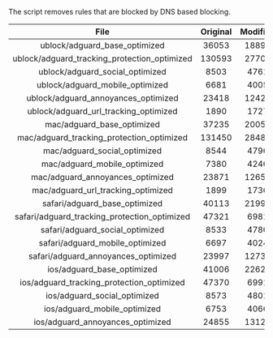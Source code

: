 The script removes rules that are blocked by DNS based blocking.


| File | Original | Modified |
|:----:|:-----:|:-----:|
| ublock/adguard_base_optimized | 36053 | 18891 |
| ublock/adguard_tracking_protection_optimized | 130593 | 27707 |
| ublock/adguard_social_optimized | 8503 | 4761 |
| ublock/adguard_mobile_optimized | 6681 | 4005 |
| ublock/adguard_annoyances_optimized | 23418 | 12427 |
| ublock/adguard_url_tracking_optimized | 1890 | 1727 |
| mac/adguard_base_optimized | 37235 | 20052 |
| mac/adguard_tracking_protection_optimized | 131450 | 28485 |
| mac/adguard_social_optimized | 8544 | 4796 |
| mac/adguard_mobile_optimized | 7380 | 4240 |
| mac/adguard_annoyances_optimized | 23871 | 12657 |
| mac/adguard_url_tracking_optimized | 1899 | 1736 |
| safari/adguard_base_optimized | 40113 | 21999 |
| safari/adguard_tracking_protection_optimized | 47321 | 6981 |
| safari/adguard_social_optimized | 8533 | 4780 |
| safari/adguard_mobile_optimized | 6697 | 4024 |
| safari/adguard_annoyances_optimized | 23997 | 12730 |
| ios/adguard_base_optimized | 41006 | 22623 |
| ios/adguard_tracking_protection_optimized | 47370 | 6991 |
| ios/adguard_social_optimized | 8573 | 4801 |
| ios/adguard_mobile_optimized | 6753 | 4066 |
| ios/adguard_annoyances_optimized | 24855 | 13122 |
